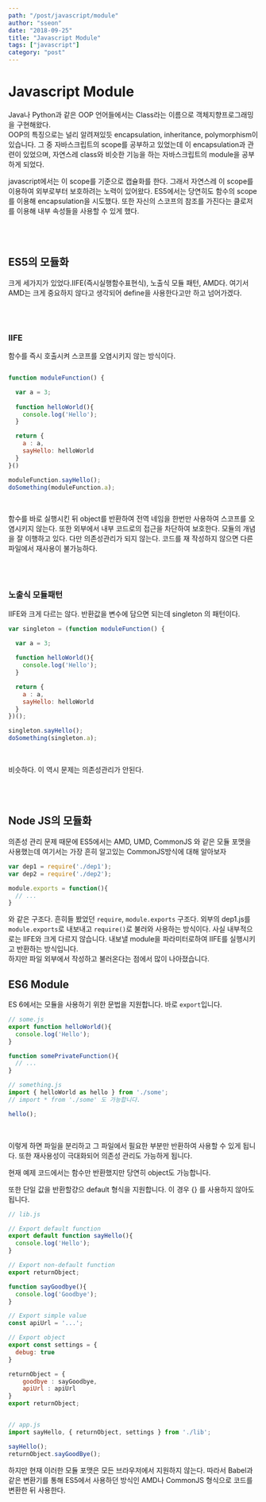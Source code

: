```yaml
---
path: "/post/javascript/module"
author: "sseon"
date: "2018-09-25"
title: "Javascript Module"
tags: ["javascript"]
category: "post"
---
```


# Javascript Module

Java나 Python과 같은 OOP 언어들에서는 Class라는 이름으로 객체지향프로그래밍을 구현해왔다.
<br>
OOP의 특징으로는 널리 알려져있듯 encapsulation, inheritance, polymorphism이 있습니다. 그 중 자바스크립트의  scope를 공부하고 있었는데 이 encapsulation과 관련이 있었으며, 자연스레 class와 비슷한 기능을 하는 자바스크립트의 module을 공부하게 되었다.
<br>

javascript에서는 이 scope를 기준으로 캡슐화를 한다. 그래서 자연스레 이 scope를 이용하여 외부로부터 보호하려는 노력이 있어왔다. ES5에서는 당연히도 함수의 scope를 이용해 encapsulation을 시도했다. 또한 자신의 스코프의 참조를 가진다는 클로저를 이용해 내부 속성들을 사용할 수 있게 했다.

<br>
<br>

## ES5의 모듈화

크게 세가지가 있었다.IIFE(즉시실행함수표현식), 노출식 모듈 패턴, AMD다. 여기서 AMD는 크게 중요하지 않다고 생각되어 define을 사용한다고만 하고 넘어가겠다.

<br>
<br>

### IIFE

함수를 즉시 호출시켜 스코프를 오염시키지 않는 방식이다.

```javascript

function moduleFunction() {

  var a = 3;
  
  function helloWorld(){
    console.log('Hello');
  }

  return {
    a : a,
    sayHello: helloWorld
  }
}()

moduleFunction.sayHello();
doSomething(moduleFunction.a);

```

<br>

함수를 바로 실행시킨 뒤 object를 반환하여 전역 네임을 한번만 사용하여 스코프를 오염시키지 않는다. 또한 외부에서 내부 코드로의 접근을 차단하여 보호한다. 모듈의 개념을 잘 이행하고 있다. 다만 의존성관리가 되지 않는다. 코드를 재 작성하지 않으면 다른 파일에서 재사용이 불가능하다.

<br>
<br>

### 노출식 모듈패턴

IIFE와 크게 다르는 않다. 반환값을 변수에 담으면 되는데 singleton 의 패턴이다.

```javascript
var singleton = (function moduleFunction() {

  var a = 3;
  
  function helloWorld(){
    console.log('Hello');
  }

  return {
    a : a,
    sayHello: helloWorld
  }
})();

singleton.sayHello();
doSomething(singleton.a);
```

<br>

비슷하다. 이 역시 문제는 의존성관리가 안된다.

<br>
<br>

## Node JS의 모듈화

의존성 관리 문제 때문에 ES5에서는 AMD, UMD, CommonJS 와 같은 모듈 포맷을 사용했는데 여기서는 가장 흔히 알고있는 CommonJS방식에 대해 알아보자

```javascript
var dep1 = require('./dep1');  
var dep2 = require('./dep2');

module.exports = function(){  
  // ...
}
```

와 같은 구조다. 흔히들 봤었던 `require`,  `module.exports` 구조다. 외부의 dep1.js를 `module.exports`로 내보내고 `require()`로 불러와 사용하는 방식이다. 사실 내부적으로는 IIFE와 크게 다르지 않습니다. 내보낼 module을 파라미터로하여 IIFE를 실행시키고 반환하는 방식입니다.
<br>
하지만 파일 외부에서 작성하고 불러온다는 점에서 많이 나아졌습니다.

## ES6 Module

ES 6에서는 모듈을 사용하기 위한 문법을 지원합니다. 바로 `export`입니다.

```javascript
// some.js
export function helloWorld(){  
  console.log('Hello');
}

function somePrivateFunction(){  
  // ...
}

// something.js
import { helloWorld as hello } from './some';
// import * from './some' 도 가능합니다.

hello();  
```

<br>

이렇게 하면 파일을 분리하고 그 파일에서 필요한 부분만 반환하여 사용할 수 있게 됩니다. 또한 재사용성이 극대화되어 의존성 관리도 가능하게 됩니다.
<br>

현재 예제 코드에서는 함수만 반환했지만 당연히 object도 가능합니다.
<br>

또한 단일 값을 반환할걍으 default 형식을 지원합니다. 이 경우 {} 를 사용하지 않아도 됩니다.
<br>

```javascript
// lib.js

// Export default function
export default function sayHello(){  
  console.log('Hello');
}

// Export non-default function
export returnObject;

function sayGoodbye(){  
  console.log('Goodbye');
}

// Export simple value
const apiUrl = '...';

// Export object
export const settings = {  
  debug: true
}

returnObject = {
    goodbye : sayGoodbye,
    apiUrl : apiUrl
}
export returnObject;


// app.js
import sayHello, { returnObject, settings } from './lib';

sayHello();  
returnObject.sayGoodBye();
```

하지만 현재 이러한 모듈 포맷은 모든 브라우저에서 지원하지 않는다. 따라서 Babel과 같은 변환기를 통해 ES5에서 사용하던 방식인 AMD나 CommonJS 형식으로 코드를 변환한 뒤 사용한다.